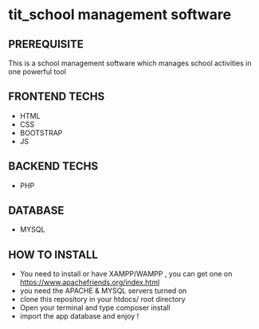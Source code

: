 # tit_school management software

## PREREQUISITE
This is a school management software which manages school activities in one powerful tool

## FRONTEND TECHS
* HTML
* CSS
* BOOTSTRAP
* JS
## BACKEND TECHS
* PHP 

## DATABASE
* MYSQL

## HOW TO INSTALL
* You need to install or have XAMPP/WAMPP , you can get one on https://www.apachefriends.org/index.html 
* you need the APACHE & MYSQL servers turned on
* clone this repository in your htdocs/ root directory
* Open your terminal and type composer install
* import the app database and enjoy !
